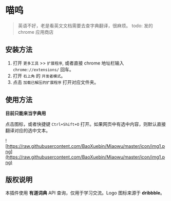 # 喵呜

> 英语不好，老是看英文文档需要去查字典翻译，很麻烦。
> todo: 发的 chrome 应用商店

## 安装方法

1. 打开 `更多工具` >> `扩展程序`, 或者直接 chrome 地址栏输入 `chrome://extensions/` 回车。
2. 打开 `右上角` 的 `开发者模式`。
3. 点击 `加载已解压的扩展程序` 打开对应文件夹。

## 使用方法

**目前只能来当字典用**

点击图标，或者快捷键 `Ctrl+Shift+O` 打开。如果网页中有选中内容，则默认直接翻译对应的选中文本。

![https://raw.githubusercontent.com/BaoXuebin/Miaowu/master/icon/img1.png](https://raw.githubusercontent.com/BaoXuebin/Miaowu/master/icon/img1.png)

## 版权说明

本插件使用 **有道词典** API 查询，仅用于学习交流。Logo 图标来源于 **dribbble**。
